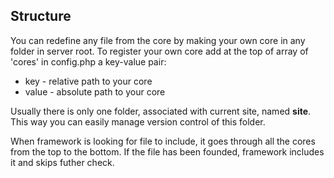 ## Structure

You can redefine any file from the core by making your own core in any folder in server root. To register your own core add at the top of array of 'cores' in config.php a key-value pair:
* key - relative path to your core
* value - absolute path to your core

Usually there is only one folder, associated with current site, named **site**. This way you can easily manage version control of this folder. 

When framework is looking for file to include, it goes through all the cores from the top to the bottom. If the file has been founded, framework includes it and skips futher check.
